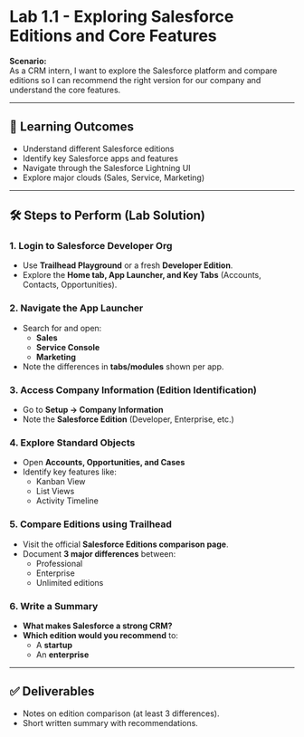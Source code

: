 # Lab 1.1 - Exploring Salesforce Editions and Core Features

**Scenario:**  
As a CRM intern, I want to explore the Salesforce platform and compare editions so I can recommend the right version for our company and understand the core features.

---

## 🎯 Learning Outcomes
- Understand different Salesforce editions  
- Identify key Salesforce apps and features  
- Navigate through the Salesforce Lightning UI  
- Explore major clouds (Sales, Service, Marketing)  

---

## 🛠️ Steps to Perform (Lab Solution)

### 1. Login to Salesforce Developer Org
- Use **Trailhead Playground** or a fresh **Developer Edition**.  
- Explore the **Home tab, App Launcher, and Key Tabs** (Accounts, Contacts, Opportunities).  

### 2. Navigate the App Launcher
- Search for and open:
  - **Sales**
  - **Service Console**
  - **Marketing**
- Note the differences in **tabs/modules** shown per app.  

### 3. Access Company Information (Edition Identification)
- Go to **Setup → Company Information**  
- Note the **Salesforce Edition** (Developer, Enterprise, etc.)  

### 4. Explore Standard Objects
- Open **Accounts, Opportunities, and Cases**  
- Identify key features like:
  - Kanban View  
  - List Views  
  - Activity Timeline  

### 5. Compare Editions using Trailhead
- Visit the official **Salesforce Editions comparison page**.  
- Document **3 major differences** between:
  - Professional  
  - Enterprise  
  - Unlimited editions  

### 6. Write a Summary
- **What makes Salesforce a strong CRM?**  
- **Which edition would you recommend** to:
  - A **startup**  
  - An **enterprise**  

---

## ✅ Deliverables
- Notes on edition comparison (at least 3 differences).  
- Short written summary with recommendations.  

